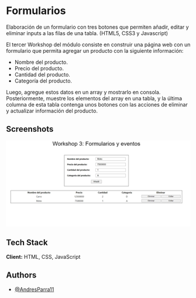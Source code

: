 # Formularios
Elaboración de un formulario con tres botones que permiten añadir, editar y eliminar inputs a las filas de una tabla. (HTML5, CSS3 y Javascript)

El tercer Workshop del módulo consiste en construir una página web con un formulario que permita agregar un producto con la siguiente información:

- Nombre del producto.
- Precio del producto.
- Cantidad del producto.
- Categoría del producto.

Luego, agregue estos datos en un array y mostrarlo en consola. Posteriormente, muestre los elementos del array en una tabla, y la última columna de esta tabla contenga unos botones con las acciones de eliminar y actualizar información del producto.

## Screenshots

![App Screenshot](https://raw.githubusercontent.com/AndresParra11/Workshop-3-Formularios/main/screenshots/Vista1.JPG)

## Tech Stack

**Client:** HTML, CSS, JavaScript

## Authors

- [@AndresParra11](https://github.com/AndresParra11)
